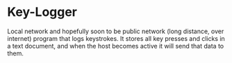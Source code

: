 # Key-Logger
Local network and hopefully soon to be public network (long distance, over internet) program that logs keystrokes.
It stores all key presses and clicks in a text document, and when the host becomes active it will send that data to them.
